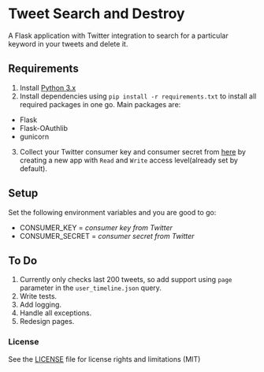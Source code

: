 # Tweet Search and Destroy
A Flask application with Twitter integration to search for a particular keyword in your tweets and delete it.

## Requirements
1. Install [Python 3.x](https://www.python.org/downloads/)
2. Install dependencies using `pip install -r requirements.txt` to install all required packages in one go. Main packages are:

  - Flask
  - Flask-OAuthlib
  - gunicorn

3. Collect your Twitter consumer key and consumer secret from [here](https://twitter.com/apps) by creating a new app with `Read` and `Write` access level(already set by default).


## Setup
Set the following environment variables and you are good to go:

  - CONSUMER_KEY = *consumer key from Twitter*
  - CONSUMER_SECRET = *consumer secret from Twitter*


## To Do
1. Currently only checks last 200 tweets, so add support using `page` parameter in the `user_timeline.json` query.
2. Write tests.
3. Add logging.
4. Handle all exceptions.
5. Redesign pages.


### License
 See the [LICENSE](LICENSE.md) file for license rights and limitations (MIT)
